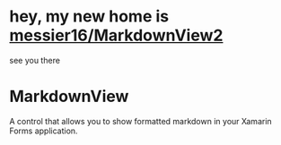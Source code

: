 # hey, my new home is [messier16/MarkdownView2](https://github.com/messier16/MarkdownView2)  
see you there

# MarkdownView

A control that allows you to show formatted markdown in your Xamarin Forms application.
